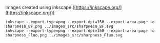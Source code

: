 Images created using inkscape ([https://inkscape.org/](https://inkscape.org/))

```
inkscape --export-type=png --export-dpi=150 --export-area-page -o sharpness_BF.png ../images_src/sharpness_BF.svg
inkscape --export-type=png --export-dpi=150 --export-area-page -o sharpness_Fluo.png ../images_src/sharpness_Fluo.svg
```
